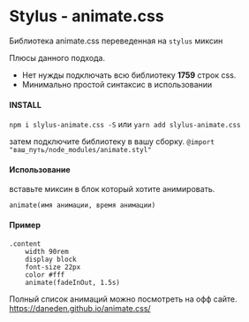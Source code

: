 # Stylus - animate.css
Библиотека animate.css переведенная на `stylus` миксин

Плюсы данного подхода.
  -  Нет нужды подключать всю библиотеку **1759** строк css.
  - Минимально простой синтаксис в использовании

#### INSTALL
`npm i slylus-animate.css -S` или  `yarn add slylus-animate.css`

затем подключите библиотеку в вашу сборку. 
`@import "ваш_путь/node_modules/animate.styl"`

#### Использование
вставьте миксин в блок который хотите анимировать.
```
animate(имя анимации, время анимации)
```
#### Пример
```
.content
	width 90rem
	display block
	font-size 22px
	color #fff
	animate(fadeInOut, 1.5s)
```

Полный список анимаций можно посмотреть на офф сайте.
https://daneden.github.io/animate.css/
